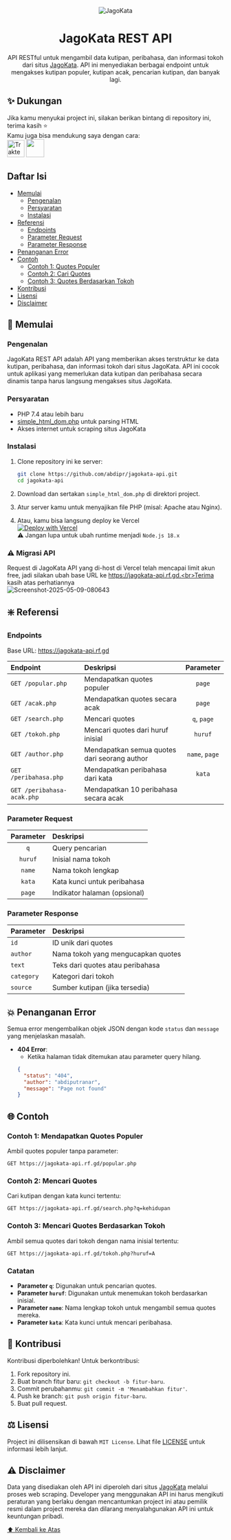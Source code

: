 <p align="center"><img src="https://jagokata.com/images/logo-kata2.png" alt="JagoKata"></p>
<h1 align="center">JagoKata REST API</h1>
<p align="center">API RESTful untuk mengambil data kutipan, peribahasa, dan informasi tokoh dari situs <a href="https://jagokata.com" target="_blank">JagoKata</a>. API ini menyediakan berbagai endpoint untuk mengakses kutipan populer, kutipan acak, pencarian kutipan, dan banyak lagi.</p>

## ✨ Dukungan

Jika kamu menyukai project ini, silakan berikan bintang di repository ini, terima kasih ⭐<br>
Kamu juga bisa mendukung saya dengan cara:<br>
<a href="https://trakteer.id/abdipr" target="_blank"><img id="wse-buttons-preview" src="https://cdn.trakteer.id/images/embed/trbtn-red-1.png?date=18-11-2023" height="40" style="border: 0px; height: 40px;" alt="Trakteer Saya"></a>
<a href="https://saweria.co/abdipr" target="_blank"><img height="42" src="https://files.catbox.moe/fwpsve.png"></a>

## Daftar Isi

- [Memulai](#-memulai)
    - [Pengenalan](#pengenalan)
    - [Persyaratan](#persyaratan)
    - [Instalasi](#instalasi)
- [Referensi](#%EF%B8%8F-referensi)
    - [Endpoints](#endpoints)
    - [Parameter Request](#parameter-request)
    - [Parameter Response](#parameter-response)
- [Penanganan Error](#-penanganan-error)
- [Contoh](#-contoh)
    - [Contoh 1: Quotes Populer](#contoh-1-mendapatkan-quotes-populer)
    - [Contoh 2: Cari Quotes](#contoh-2-mencari-quotes)
    - [Contoh 3: Quotes Berdasarkan Tokoh](#contoh-3-mencari-quotes-berdasarkan-tokoh)
- [Kontribusi](#-kontribusi)
- [Lisensi](#%EF%B8%8F-lisensi)
- [Disclaimer](#%EF%B8%8F-disclaimer)

## 🚀 Memulai

### Pengenalan

JagoKata REST API adalah API yang memberikan akses terstruktur ke data kutipan, peribahasa, dan informasi tokoh dari situs JagoKata. API ini cocok untuk aplikasi yang memerlukan data kutipan dan peribahasa secara dinamis tanpa harus langsung mengakses situs JagoKata.

### Persyaratan

- PHP 7.4 atau lebih baru
- [simple_html_dom.php](https://simplehtmldom.sourceforge.io/) untuk parsing HTML
- Akses internet untuk scraping situs JagoKata

### Instalasi

1. Clone repository ini ke server:
    ```bash
    git clone https://github.com/abdipr/jagokata-api.git
    cd jagokata-api
    ```

2. Download dan sertakan `simple_html_dom.php` di direktori project.

3. Atur server kamu untuk menyajikan file PHP (misal: Apache atau Nginx).

4. Atau, kamu bisa langsung deploy ke Vercel<br>
[![Deploy with Vercel](https://vercel.com/button)](https://vercel.com/new/clone?repository-url=https%3A%2F%2Fgithub.com%2Fabdipr%2Fjagokata-api%2F&redirect-url=https%3A%2F%2Fgithub.com%2Fabdipr%2Fjagokata-api%2F)<br>
⚠️ Jangan lupa untuk ubah runtime menjadi `Node.js 18.x`

### ⚠️ Migrasi API
Request di JagoKata API yang di-host di Vercel telah mencapai limit akun free, jadi silakan ubah base URL ke https://jagokata-api.rf.gd.<br>Terima kasih atas perhatiannya<br>
<img src="https://i.ibb.co.com/Rkvf5PxK/Screenshot-2025-05-09-080643.png" alt="Screenshot-2025-05-09-080643" border="0">

## ❇️ Referensi

### Endpoints
Base URL: https://jagokata-api.rf.gd

| Endpoint                  | Deskripsi                                     | Parameter |
| :------------------------ | :-------------------------------------------- | :-------: |
| `GET /popular.php`        | Mendapatkan quotes populer                    |   `page`  |
| `GET /acak.php`           | Mendapatkan quotes secara acak                |   `page`  |
| `GET /search.php`         | Mencari quotes                                |`q`, `page`|
| `GET /tokoh.php`          | Mencari quotes dari huruf inisial             | `huruf`   |
| `GET /author.php`         | Mendapatkan semua quotes dari seorang author  |`name`, `page`|
| `GET /peribahasa.php`     | Mendapatkan peribahasa dari kata              |  `kata`   |
| `GET /peribahasa-acak.php`| Mendapatkan 10 peribahasa secara acak         |           |

### Parameter Request
| Parameter | Deskripsi                            |
| :-------: | :----------------------------------- |
|    `q`    | Query pencarian                      |
|  `huruf`  | Inisial nama tokoh                   |
|  `name`   | Nama tokoh lengkap                   |
|  `kata`   | Kata kunci untuk peribahasa          |
|  `page`   | Indikator halaman (opsional)         |

### Parameter Response
| Parameter     | Deskripsi                            |
| :------------ | :----------------------------------- |
| `id`          | ID unik dari quotes                  |
| `author`      | Nama tokoh yang mengucapkan quotes   |
| `text`        | Teks dari quotes atau peribahasa     |
| `category`    | Kategori dari tokoh                  |
| `source`      | Sumber kutipan (jika tersedia)       |

## 💥 Penanganan Error

Semua error mengembalikan objek JSON dengan kode `status` dan `message` yang menjelaskan masalah.

- **404 Error**:
    - Ketika halaman tidak ditemukan atau parameter query hilang.
    ```json
    {
      "status": "404",
      "author": "abdiputranar",
      "message": "Page not found"
    }
    ```

## 🌐 Contoh

### Contoh 1: Mendapatkan Quotes Populer

Ambil quotes populer tanpa parameter:
```http
GET https://jagokata-api.rf.gd/popular.php
```

### Contoh 2: Mencari Quotes

Cari kutipan dengan kata kunci tertentu:
```http
GET https://jagokata-api.rf.gd/search.php?q=kehidupan
```

### Contoh 3: Mencari Quotes Berdasarkan Tokoh

Ambil semua quotes dari tokoh dengan nama inisial tertentu:
```http
GET https://jagokata-api.rf.gd/tokoh.php?huruf=A
```

### Catatan
- **Parameter `q`**: Digunakan untuk pencarian quotes.
- **Parameter `huruf`**: Digunakan untuk menemukan tokoh berdasarkan inisial.
- **Parameter `name`**: Nama lengkap tokoh untuk mengambil semua quotes mereka.
- **Parameter `kata`**: Kata kunci untuk mencari peribahasa.

## 🌱 Kontribusi

Kontribusi diperbolehkan! Untuk berkontribusi:

1. Fork repository ini.
2. Buat branch fitur baru: `git checkout -b fitur-baru`.
3. Commit perubahanmu: `git commit -m 'Menambahkan fitur'`.
4. Push ke branch: `git push origin fitur-baru`.
5. Buat pull request.

## ⚖️ Lisensi

Project ini dilisensikan di bawah `MIT License`. Lihat file [LICENSE](https://github.com/abdipr/jagokata-api/blob/main/LICENSE) untuk informasi lebih lanjut.

## ⚠️ Disclaimer

Data yang disediakan oleh API ini diperoleh dari situs [JagoKata](https://jagokata.com) melalui proses web scraping. Developer yang menggunakan API ini harus mengikuti peraturan yang berlaku dengan mencantumkan project ini atau pemilik resmi dalam project mereka dan dilarang menyalahgunakan API ini untuk keuntungan pribadi.


[⬆️ Kembali ke Atas](#jagokata-rest-api)
